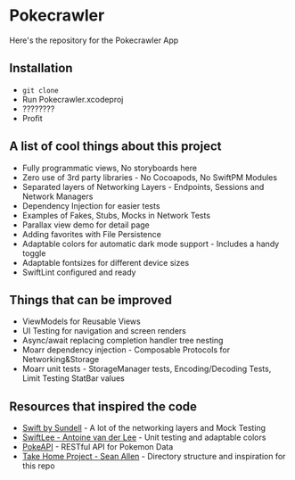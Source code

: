 # Pokecrawler
Here's the repository for the Pokecrawler App

## Installation
- `git clone`
- Run Pokecrawler.xcodeproj
- ????????
- Profit

## A list of cool things about this project

- Fully programmatic views, No storyboards here
- Zero use of 3rd party libraries - No Cocoapods, No SwiftPM Modules
- Separated layers of Networking Layers - Endpoints, Sessions and Network Managers
- Dependency Injection for easier tests
- Examples of Fakes, Stubs, Mocks in Network Tests
- Parallax view demo for detail page
- Adding favorites with File Persistence
- Adaptable colors for automatic dark mode support - Includes a handy toggle
- Adaptable fontsizes for different device sizes
- SwiftLint configured and ready

## Things that can be improved
- ViewModels for Reusable Views
- UI Testing for navigation and screen renders
- Async/await replacing completion handler tree nesting
- Moarr dependency injection - Composable Protocols for Networking&Storage
- Moarr unit tests - StorageManager tests, Encoding/Decoding Tests, Limit Testing StatBar values

## Resources that inspired the code
- [Swift by Sundell](https://www.swiftbysundell.com/) - A lot of the networking layers and Mock Testing
- [SwiftLee - Antoine van der Lee](https://www.avanderlee.com/) - Unit testing and adaptable colors
- [PokeAPI](https://pokeapi.co/docs/v2) - RESTful API for Pokemon Data
- [Take Home Project - Sean Allen](https://seanallen.teachable.com/p/take-home) - Directory structure and inspiration for this repo
